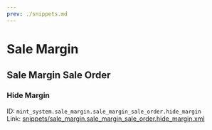 ```yaml
---
prev: ./snippets.md
---
```

# Sale Margin
## Sale Margin Sale Order  
### Hide Margin  
ID: `mint_system.sale_margin.sale_margin_sale_order.hide_margin`  
Link: [snippets/sale_margin.sale_margin_sale_order.hide_margin.xml](https://github.com/Mint-System/Odoo-Development/tree/14.0/snippets/sale_margin.sale_margin_sale_order.hide_margin.xml)

